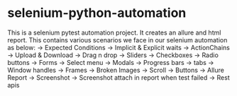# selenium-python-automation
This is a selenium pytest automation project. It creates an allure and html report.
This contains various scenarios we face in our selenium automation as below:
-> Expected Conditions
-> Implicit & Explicit waits
-> ActionChains
-> Upload & Download
-> Drag n drop
-> Sliders
-> Checkboxes
-> Radio buttons
-> Forms
-> Select menu
-> Modals
-> Progress bars
-> tabs
-> Window handles
-> Frames
-> Broken Images
-> Scroll
-> Buttons
-> Allure Report
-> Screenshot
-> Screenshot attach in report when test failed
-> Rest apis
